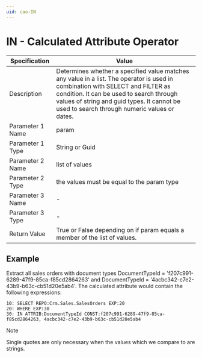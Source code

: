 ```yaml
---
uid: cao-IN
---
```


# IN - Calculated Attribute Operator

| Specification         | Value                                                        |
| --------------------- | ------------------------------------------------------------ |
| Description           | Determines whether a specified value matches any value in a list. The operator is used in combination with SELECT and FILTER as condition. It can be used to search through values of string and guid types. It cannot be used to search through numeric values or dates.           |
| Parameter 1 Name      | param                                                      |
| Parameter 1 Type      | String or Guid                                    |
| Parameter 2 Name      | list of values                                                         |
| Parameter 2 Type      | the values must be equal to the param type                                                            |
| Parameter 3 Name      | -                                                            |
| Parameter 3 Type      | -                                                            |
| Return Value          | True or False depending on if param equals a member of the list of values.                                                          |


## Example

Extract all sales orders with document types DocumentTypeId = 'f207c991-6289-47f9-85ca-f85cd2864263' and DocumentTypeId = '4acbc342-c7e2-43b9-b63c-cb51d20e5ab4'. The calculated attribute would contain the following expressions:
```
10: SELECT REPO:Crm.Sales.SalesOrders EXP:20
20: WHERE EXP:30
30: IN ATTRIB:DocumentTypeId CONST:f207c991-6289-47f9-85ca-f85cd2864263, 4acbc342-c7e2-43b9-b63c-cb51d20e5ab4
```

> [!NOTE]
> Single quotes are only necessary when the values which we compare to are strings.
